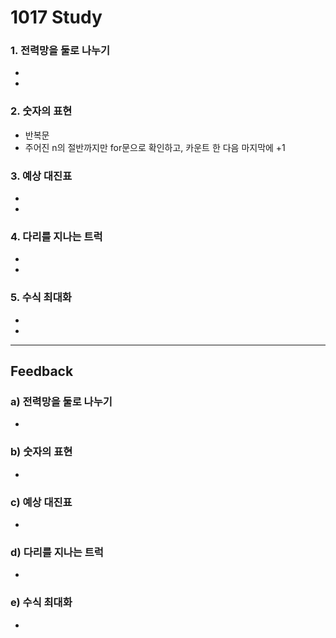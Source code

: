 1017 Study
===========
### 1. 전력망을 둘로 나누기
- 
 - 
### 2. 숫자의 표현
- 반복문
 - 주어진 n의 절반까지만 for문으로 확인하고, 카운트 한 다음 마지막에 +1
### 3. 예상 대진표
- 
 - 
### 4. 다리를 지나는 트럭
- 
 - 
### 5. 수식 최대화
- 
 - 
***
Feedback
------------
### a) 전력망을 둘로 나누기
- 
### b) 숫자의 표현
- 
### c) 예상 대진표
- 
### d) 다리를 지나는 트럭
- 
### e) 수식 최대화
- 